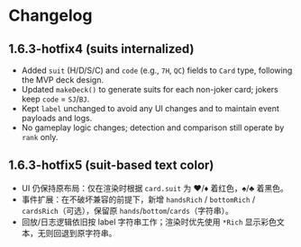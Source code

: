 # Changelog

## 1.6.3-hotfix4 (suits internalized)
- Added `suit` (H/D/S/C) and `code` (e.g., `7H`, `QC`) fields to `Card` type, following the MVP deck design.
- Updated `makeDeck()` to generate suits for each non-joker card; jokers keep `code` = `SJ`/`BJ`.
- Kept `label` unchanged to avoid any UI changes and to maintain event payloads and logs.
- No gameplay logic changes; detection and comparison still operate by `rank` only.

## 1.6.3-hotfix5 (suit-based text color)
- UI 仍保持原布局：仅在渲染时根据 `card.suit` 为 ♥/♦ 着红色，♠/♣ 着黑色。
- 事件扩展：在不破坏兼容的前提下，新增 `handsRich` / `bottomRich` / `cardsRich`（可选），保留原 `hands`/`bottom`/`cards`（字符串）。
- 回放/日志逻辑依旧按 label 字符串工作；渲染时优先使用 `*Rich` 显示彩色文本，无则回退到原字符串。